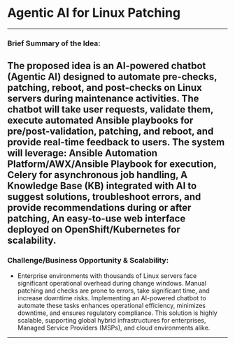 # Agentic AI for Linux Patching

---
### Brief Summary of the Idea:

The proposed idea is an AI-powered chatbot (Agentic AI) designed to automate pre-checks, patching, reboot, and post-checks on Linux servers during maintenance activities. The chatbot will take user requests, validate them, execute automated Ansible playbooks for pre/post-validation, patching, and reboot, and provide real-time feedback to users. The system will leverage: Ansible Automation Platform/AWX/Ansible Playbook for execution, Celery for asynchronous job handling, A Knowledge Base (KB) integrated with AI to suggest solutions, troubleshoot errors, and provide recommendations during or after patching, An easy-to-use web interface deployed on OpenShift/Kubernetes for scalability.
---
### Challenge/Business Opportunity & Scalability:
- Enterprise environments with thousands of Linux servers face significant operational overhead during change windows. Manual patching and checks are prone to errors, take significant time, and increase downtime risks. Implementing an AI-powered chatbot to automate these tasks enhances operational efficiency, minimizes downtime, and ensures regulatory compliance. This solution is highly scalable, supporting global hybrid infrastructures for enterprises, Managed Service Providers (MSPs), and cloud environments alike.
---

